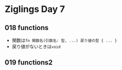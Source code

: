 # Ziglings Day 7

## 018 functions

* 関数は`fn 関数名(引数名: 型, ...) 戻り値の型 { ... }`
* 戻り値がないときは`void`

## 019 functions2
